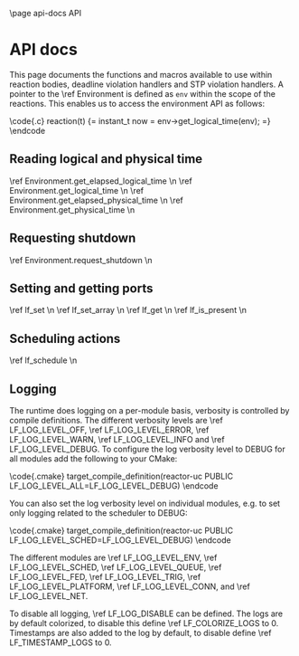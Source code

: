 \page api-docs API
# API docs

This page documents the functions and macros available to use within reaction bodies,
deadline violation handlers and STP violation handlers. A pointer to the \ref
Environment is defined as `env` within the scope of the reactions. This enables us to
access the environment API as follows: 

\code{.c} 
reaction(t) {= 
  instant_t now = env->get_logical_time(env); 
=} 
\endcode

## Reading logical and physical time
\ref Environment.get_elapsed_logical_time \n
\ref Environment.get_logical_time \n
\ref Environment.get_elapsed_physical_time \n
\ref Environment.get_physical_time \n

## Requesting shutdown
\ref Environment.request_shutdown \n

## Setting and getting ports
\ref lf_set \n
\ref lf_set_array \n
\ref lf_get \n
\ref lf_is_present \n

## Scheduling actions
\ref lf_schedule \n

## Logging
The runtime does logging on a per-module basis, verbosity is controlled by compile
definitions. The different verbosity levels are \ref LF_LOG_LEVEL_OFF, \ref
LF_LOG_LEVEL_ERROR, \ref LF_LOG_LEVEL_WARN, \ref LF_LOG_LEVEL_INFO and \ref
LF_LOG_LEVEL_DEBUG. To configure the log verbosity level to DEBUG for all modules add
the following to your CMake:

\code{.cmake}
target_compile_definition(reactor-uc PUBLIC LF_LOG_LEVEL_ALL=LF_LOG_LEVEL_DEBUG)
\endcode

You can also set the log verbosity level on individual modules, e.g. to set only logging
related to the scheduler to DEBUG:

\code{.cmake}
target_compile_definition(reactor-uc PUBLIC LF_LOG_LEVEL_SCHED=LF_LOG_LEVEL_DEBUG)
\endcode

The different modules are \ref LF_LOG_LEVEL_ENV, \ref LF_LOG_LEVEL_SCHED, \ref
LF_LOG_LEVEL_QUEUE, \ref LF_LOG_LEVEL_FED, \ref LF_LOG_LEVEL_TRIG, \ref
LF_LOG_LEVEL_PLATFORM, \ref LF_LOG_LEVEL_CONN, and \ref LF_LOG_LEVEL_NET.

To disable all logging, \ref LF_LOG_DISABLE can be defined. The logs are by default
colorized, to disable this define \ref LF_COLORIZE_LOGS to 0. Timestamps are also added
to the log by default, to disable define \ref LF_TIMESTAMP_LOGS to 0.